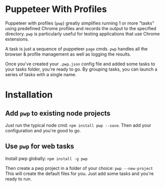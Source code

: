 # Puppeteer With Profiles

Puppeteer with profiles (`pwp`) greatly simplifies running 1 or more "tasks" using predefined Chrome profiles and records the output to the specified directory. `pwp` is particularly useful for testing applications that use Chrome extensions.

A task is just a sequence of puppeteer `page` cmds. `pwp` handles all the browser & profile management as well as logging the results.

Once you've created your `.pwp.json` config file and added some tasks to your tasks folder, you're ready to go. By grouping tasks, you can launch a series of tasks with a single name.

# Installation

## Add `pwp` to existing node projects

 Just run the typical node cmd: `npm install pwp --save`. Then add your configuration and you're good to go.

## Use `pwp` for web tasks

Install pwp globally: `npm install -g pwp`

Then create a pwp project in a folder of your choice: `pwp --new-project` This will create the default files for you. Just add some tasks and you're ready to run.